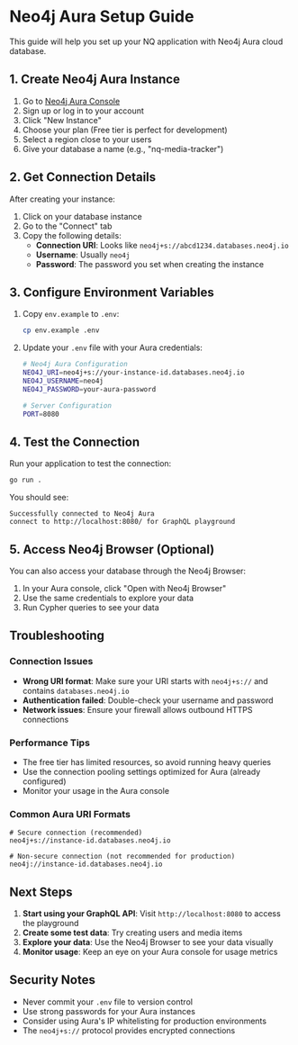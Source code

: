 # Neo4j Aura Setup Guide

This guide will help you set up your NQ application with Neo4j Aura cloud database.

## 1. Create Neo4j Aura Instance

1. Go to [Neo4j Aura Console](https://console.neo4j.io/)
2. Sign up or log in to your account
3. Click "New Instance"
4. Choose your plan (Free tier is perfect for development)
5. Select a region close to your users
6. Give your database a name (e.g., "nq-media-tracker")

## 2. Get Connection Details

After creating your instance:

1. Click on your database instance
2. Go to the "Connect" tab
3. Copy the following details:
   - **Connection URI**: Looks like `neo4j+s://abcd1234.databases.neo4j.io`
   - **Username**: Usually `neo4j`
   - **Password**: The password you set when creating the instance

## 3. Configure Environment Variables

1. Copy `env.example` to `.env`:
   ```bash
   cp env.example .env
   ```

2. Update your `.env` file with your Aura credentials:
   ```bash
   # Neo4j Aura Configuration
   NEO4J_URI=neo4j+s://your-instance-id.databases.neo4j.io
   NEO4J_USERNAME=neo4j
   NEO4J_PASSWORD=your-aura-password
   
   # Server Configuration
   PORT=8080
   ```

## 4. Test the Connection

Run your application to test the connection:

```bash
go run .
```

You should see:
```
Successfully connected to Neo4j Aura
connect to http://localhost:8080/ for GraphQL playground
```

## 5. Access Neo4j Browser (Optional)

You can also access your database through the Neo4j Browser:

1. In your Aura console, click "Open with Neo4j Browser"
2. Use the same credentials to explore your data
3. Run Cypher queries to see your data

## Troubleshooting

### Connection Issues
- **Wrong URI format**: Make sure your URI starts with `neo4j+s://` and contains `databases.neo4j.io`
- **Authentication failed**: Double-check your username and password
- **Network issues**: Ensure your firewall allows outbound HTTPS connections

### Performance Tips
- The free tier has limited resources, so avoid running heavy queries
- Use the connection pooling settings optimized for Aura (already configured)
- Monitor your usage in the Aura console

### Common Aura URI Formats
```
# Secure connection (recommended)
neo4j+s://instance-id.databases.neo4j.io

# Non-secure connection (not recommended for production)
neo4j://instance-id.databases.neo4j.io
```

## Next Steps

1. **Start using your GraphQL API**: Visit `http://localhost:8080` to access the playground
2. **Create some test data**: Try creating users and media items
3. **Explore your data**: Use the Neo4j Browser to see your data visually
4. **Monitor usage**: Keep an eye on your Aura console for usage metrics

## Security Notes

- Never commit your `.env` file to version control
- Use strong passwords for your Aura instances
- Consider using Aura's IP whitelisting for production environments
- The `neo4j+s://` protocol provides encrypted connections

